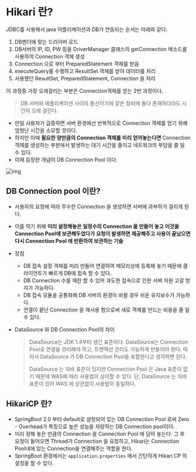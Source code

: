 # Hikari 란?



JDBC를 사용해서 java 어플리케이션과 DB가 연동되는 순서는 아래와 같다.

1. DB벤더에 맞는 드라이버 로드
2. DB서버의 IP, ID, PW 등을 DriverManager 클래스의 getConnection 메소드를 사용하여 Connection 객체 생성
3. Connection 으로 부터 PreparedStatement 객체를 받음
4. executeQuery를 수행하고 ResultSet 객체를 받아 데이터를 처리
5. 사용했던 ResultSet, PreparedStatement, Connection 을 처리

이 과정중 가장 오래걸리는 부분은 Connection객체를 얻는 2번 과정이다. 

> DB 서버와 애플리케이션 사이의 통신이기에 같은 장비에 둘다 존재하더라도 시간이 오래 걸린다.

* 만일 사용자가 급증하면 서버 환경에선 반복적으로 Connection 객체를 얻기 위해 엄청난 시간을 소모할 것이다. 
* 하지만 이때 **필요한 양만큼의 Connection 객체를 미리 얻어놓는다면** Connection 객체를 생성하는 부분에서 발생하는 대기 시간을 줄이고 네트워크의 부담을 줄 일 수 있다. 
* 이때 등장한 개념이 DB Connection Pool 이다.

![img](https://blog.kakaocdn.net/dn/p4AxG/btqSASB6bD8/8sowoSSZ1DolazOxCPDdbk/img.png)





## DB Connection pool 이란?

* 사용자의 요청에 따라 무수한 Connection 을 생성하면 서버에 과부하가 걸리게 된다.

* 이를 막기 위해 **미리 설정해놓은 일정수의 Connection 을 만들어 놓고 이것을 Connection Pool에 보관해두었다가 요청이 발생하면 제공해주고 사용이 끝났으면 다시 Connection Pool 에 반환하여 보관하는 기술** 

* 장점

  * DB 접속 설정 객체를 미리 만들어 연결하여 메모리상에 등록해 놓기 때문에 클라이언트가 빠르게 DB에 접속 할 수 있다.
  * DB Connection 수를 제한 할 수 있어 과도한 접속으로 인한 서버 자원 고갈 방지가 가능하다. 
  * DB 접속 모듈을 공통화해 DB 서버의 환경이 바뀔 경우 쉬운 유지보수가 가능하다.
  * 연결이 끝난 Connection 을 재사용 함으로써 새로 객체를 만드는 비용을 줄 일 수 있다.

* DataSource 와 DB Connection Pool의 차이

  > DataSource는 JDK 1.4부터 생긴 표준이다. DataSource는 Connection Pool로 연결을 관리해야 하고, 트랜잭션 관리도 가능하게 만들어야 한다. 따라서 DataSource 가 DB Connection Pool을 포함한다고 생각하면 된다.
  >
  > DataSource 는 자바 표준이 있지만 Connection Pool 은 Java 표준이 없기 때문에 WAS에 따라 사용법이 상이할 수 있다. 단, DataSource 는 자바 표준이 있어 WAS 에 상관없이 사용법이 동일하다.



## HikariCP 란?

* SpringBoot 2.0 부터 default로 설정되어 있는 DB Connection Pool 로써 Zero - Overhead가 특징으로 높은 성능을 자랑하는 DB Connection pool이다.
* 미리 정해 놓은 만큼의 Connection 을 Connection Pool 에 담아 놓는다. 그 후 요청이 들어오면 Thread가 Connection 을 요청하고, Hikari는 Connection Pool내에 있는 Connection을 연결해주는 역할을 한다.
* SpringBoot 환경에서는 `application.properties` 에서 간단하게 Hikari CP 의 설정을 할 수 있다.